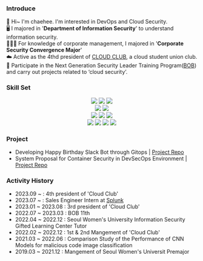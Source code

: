 ### Introduce
🤗 Hi~ I'm chaehee. I'm interested in DevOps and Cloud Security.   
🖥️ I majored in '**Department of Information Security**' to understand information security.      
🧑🏽‍💼 For knowledge of corporate management, I majored in '**Corporate Security Convergence Major**'   
☁️ Active as the 4thd president of [CLOUD CLUB](https://cloudclub.oopy.io/), a cloud student union club.     
🍚 Participate in the Next Generation Security Leader Training Program([BOB](https://www.kitribob.kr/)) and carry out projects related to ‘cloud security’.   

### Skill Set
<div align=center>
  <img src="https://img.shields.io/badge/python-3776AB?style=for-the-badge&logo=python&logoColor=white">
  <img src="https://img.shields.io/badge/r-276DC3?style=for-the-badge&logo=r&logoColor=white">
  <img src="https://img.shields.io/badge/c-00599C?style=for-the-badge&logo=c&logoColor=white">
  <br>
  
  <img src="https://img.shields.io/badge/linux-FCC624?style=for-the-badge&logo=linux&logoColor=black"> 
  <img src="https://img.shields.io/badge/amazonaws-232F3E?style=for-the-badge&logo=amazonaws&logoColor=white">  
  <br>
  
  <img src="https://img.shields.io/badge/docker-2496ED?style=for-the-badge&logo=docker&logoColor=white"> 
  <img src="https://img.shields.io/badge/kubernetes-326CE5?style=for-the-badge&logo=kubernetes&logoColor=white">
  <img src="https://img.shields.io/badge/terraform-7B42BC?style=for-the-badge&logo=terraform&logoColor=white">
  <br>
  
  <img src="https://img.shields.io/badge/Notion-000000?style=for-the-badge&logo=notion&logoColor=white">
  <img src="https://img.shields.io/badge/Slack-4A154B?style=for-the-badge&logo=slack&logoColor=white">
  <img src="https://img.shields.io/badge/github-181717?style=for-the-badge&logo=github&logoColor=white">
  <img src="https://img.shields.io/badge/gitlab-FC6D26?style=for-the-badge&logo=gitlab&logoColor=white">
  <br>
 </div>
 
### Project
- Developing Happy Birthday Slack Bot through Gitops | [Project Repo](https://github.com/cloud-club/GitOps-ChucarBot)   
- System Proposal for Container Security in DevSecOps Environment | [Project Repo](https://github.com/team-saba)   

### Activity History
- 2023.09 ~ : 4th president of 'Cloud Club'
- 2023.07 ~ : Sales Engineer Intern at [Splunk](https://www.splunk.com/)
- 2023.01 ~ 2023.08 : 3rd president of 'Cloud Club'   
- 2022.07 ~ 2023.03 : BOB 11th   
- 2022.04 ~ 2022.12 : Seoul Women's University Information Security Gifted Learning Center Tutor   
- 2022.02 ~ 2022.12 : 1st & 2nd Mangement of 'Cloud Club'   
- 2021.03 ~ 2022.06 : Comparison Study of the Performance of CNN Models for malicious code image classification   
- 2019.03 ~ 2021.12 : Mangement of Seoul Women's Universit Premajor    
